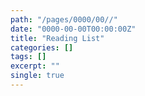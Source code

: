 ```yaml
---
path: "/pages/0000/00//"
date: "0000-00-00T00:00:00Z"
title: "Reading List"
categories: []
tags: []
excerpt: ""
single: true
---
```



